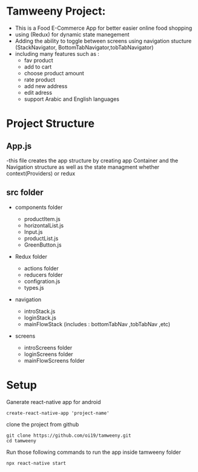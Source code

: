 # Tamweeny Project:
  
  - This is a Food E-Commerce App for better easier online food shopping 
  - using (Redux) for dynamic state manegement 
  - Adding the ability to toggle between screens using navigation stucture (StackNavigator, BottomTabNavigator,tobTabNavigator)
  - including many features such as :
      - fav product 
      - add to cart 
      - choose product amount
      - rate product 
      - add new address 
      - edit adress 
      - support Arabic and English languages 
         
  
  # Project Structure 
  
  ## App.js 
   -this file creates the app structure by creating app Container and the Navigation structure as well as the state managment whether context(Providers) or redux 
  
  
  ## src folder           
   
   - components folder
      - productItem.js 
      - horizontalList.js
      - Input.js
      - productList.js
      - GreenButton.js
   
   - Redux folder 
      - actions folder
      - reducers folder
      - configration.js
      - types.js
   
   - navigation
      - introStack.js
      - loginStack.js
      - mainFlowStack (includes : bottomTabNav ,tobTabNav ,etc) 
      
    
   - screens 
      - introScreens folder
      - loginScreens folder
      - mainFlowScreens folder
     
    

# Setup

Ganerate react-native app for android 
   ```shell script
create-react-native-app 'project-name'
```
clone the project from github 
   ```shell script
git clone https://github.com/oi19/tamweeny.git
cd tamweeny
```
Run those following commands to run the app inside tamweeny folder

```shell script
npx react-native start
```



         
      
